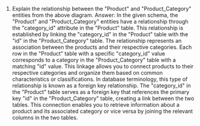 1. Explain the relationship between the "Product" and "Product_Category" entities from the above diagram.
Answer:
In the given schema, the "Product" and "Product_Category" entities have a relationship through the "category_id" attribute in the "Product" table. This relationship is established by linking the "category_id" in the "Product" table with the "id" in the "Product_Category" table.
The relationship represents an association between the products and their respective categories. Each row in the "Product" table with a specific "category_id" value corresponds to a category in the "Product_Category" table with a matching "id" value. This linkage allows you to connect products to their respective categories and organize them based on common characteristics or classifications.
In database terminology, this type of relationship is known as a foreign key relationship. The "category_id" in the "Product" table serves as a foreign key that references the primary key "id" in the "Product_Category" table, creating a link between the two tables. This connection enables you to retrieve information about a product and its associated category or vice versa by joining the relevant columns in the two tables.
